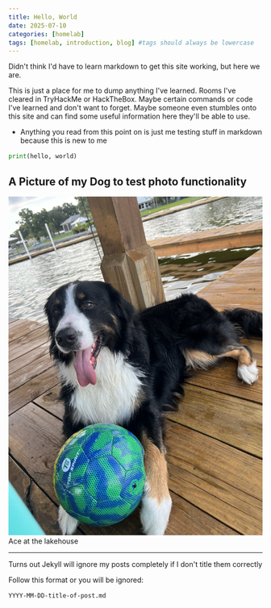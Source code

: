 ```yaml
--- 
title: Hello, World
date: 2025-07-10
categories: [homelab]
tags: [homelab, introduction, blog] #tags should always be lowercase
---
```


Didn't think I'd have to learn markdown to get this site working, but here we are. 

This is just a place for me to dump anything I've learned. Rooms I've cleared in TryHackMe or HackTheBox. Maybe certain commands or code I've learned and don't want to forget. Maybe someone even stumbles onto this site and can find some useful information here they'll be able to use.

* Anything you read from this point on is just me testing stuff in markdown because this is new to me

```python
print(hello, world)
```

## A Picture of my Dog to test photo functionality

![img-description](/assets/img/ace.jpg)
Ace at the lakehouse

---

Turns out Jekyll will ignore my posts completely if I don't title them correctly

Follow this format or you will be ignored:

```
YYYY-MM-DD-title-of-post.md
```
